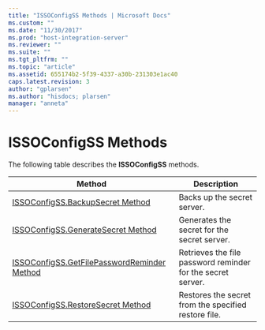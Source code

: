 ```yaml
---
title: "ISSOConfigSS Methods | Microsoft Docs"
ms.custom: ""
ms.date: "11/30/2017"
ms.prod: "host-integration-server"
ms.reviewer: ""
ms.suite: ""
ms.tgt_pltfrm: ""
ms.topic: "article"
ms.assetid: 655174b2-5f39-4337-a30b-231303e1ac40
caps.latest.revision: 3
author: "gplarsen"
ms.author: "hisdocs; plarsen"
manager: "anneta"
---
```

# ISSOConfigSS Methods
The following table describes the **ISSOConfigSS** methods.  


|                                                Method                                                 |                         Description                         |
|-------------------------------------------------------------------------------------------------------|-------------------------------------------------------------|
|            [ISSOConfigSS.BackupSecret Method](../esso/issoconfigss-backupsecret-method.md)            |                 Backs up the secret server.                 |
|          [ISSOConfigSS.GenerateSecret Method](../esso/issoconfigss-generatesecret-method.md)          |         Generates the secret for the secret server.         |
| [ISSOConfigSS.GetFilePasswordReminder Method](../esso/issoconfigss-getfilepasswordreminder-method.md) | Retrieves the file password reminder for the secret server. |
|           [ISSOConfigSS.RestoreSecret Method](../esso/issoconfigss-restoresecret-method.md)           |    Restores the secret from the specified restore file.     |

